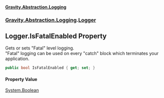 #### [Gravity.Abstraction.Logging](./index.md 'index')
### [Gravity.Abstraction.Logging](./Gravity-Abstraction-Logging.md 'Gravity.Abstraction.Logging').[Logger](./Gravity-Abstraction-Logging-Logger.md 'Gravity.Abstraction.Logging.Logger')
## Logger.IsFatalEnabled Property
Gets or sets "Fatal" level logging.  
"Fatal" logging can be used on every "catch" block which terminates your application.  
```csharp
public bool IsFatalEnabled { get; set; }
```
#### Property Value
[System.Boolean](https://docs.microsoft.com/en-us/dotnet/api/System.Boolean 'System.Boolean')  
